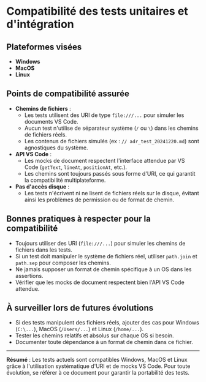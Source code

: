 # Compatibilité des tests unitaires et d'intégration

## Plateformes visées

- **Windows**
- **MacOS**
- **Linux**

## Points de compatibilité assurée

- **Chemins de fichiers** :
  - Les tests utilisent des URI de type `file:///...` pour simuler les documents VS Code.
  - Aucun test n'utilise de séparateur système (`/` ou `\`) dans les chemins de fichiers réels.
  - Les contenus de fichiers simulés (ex : `// adr_test_20241220.md`) sont agnostiques du système.
- **API VS Code** :
  - Les mocks de document respectent l'interface attendue par VS Code (`getText`, `lineAt`, `positionAt`, etc.).
  - Les chemins sont toujours passés sous forme d'URI, ce qui garantit la compatibilité multiplateforme.
- **Pas d'accès disque** :
  - Les tests n'écrivent ni ne lisent de fichiers réels sur le disque, évitant ainsi les problèmes de permission ou de format de chemin.

## Bonnes pratiques à respecter pour la compatibilité

- Toujours utiliser des URI (`file:///...`) pour simuler les chemins de fichiers dans les tests.
- Si un test doit manipuler le système de fichiers réel, utiliser `path.join` et `path.sep` pour composer les chemins.
- Ne jamais supposer un format de chemin spécifique à un OS dans les assertions.
- Vérifier que les mocks de document respectent bien l'API VS Code attendue.

## À surveiller lors de futures évolutions

- Si des tests manipulent des fichiers réels, ajouter des cas pour Windows (`C:\...`), MacOS (`/Users/...`) et Linux (`/home/...`).
- Tester les chemins relatifs et absolus sur chaque OS si besoin.
- Documenter toute dépendance à un format de chemin dans ce fichier.

---

**Résumé** :
Les tests actuels sont compatibles Windows, MacOS et Linux grâce à l'utilisation systématique d'URI et de mocks VS Code. Pour toute évolution, se référer à ce document pour garantir la portabilité des tests. 